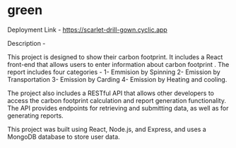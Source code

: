 # green

Deployment Link - https://scarlet-drill-gown.cyclic.app

Description -

This project is designed to show  their carbon footprint. It includes a React front-end that allows users to enter information about carbon footprint . The report includes four categories - 
1- Emmision by Spinning
2- Emission by Transportation 
3- Emission by Carding
4- Emission by Heating and cooling.

The project also includes a RESTful API that allows other developers to access the carbon footprint calculation and report generation functionality. The   API provides endpoints for retrieving and submitting data, as well as for generating reports.

This project was built using React, Node.js, and Express, and uses a MongoDB database to store user data.
